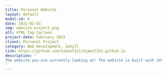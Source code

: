 ```yaml
---
title: Personal Website
layout: default
modal-id: 6
date: 2022-02-01
img: website-project.png
alt: HTML Tag Cartoon
project-date: February 2022
client: Personal Project
category: Web Development, Jekyll
link: https://github.com/SimonT321/SimonT321.github.io
description: '
The website you are currently looking at! The website is built with Jekyll and deployed on Github Pages. This is the first website I have deployed. It has been fun learning more about HTML, CSS, Javascript, and hosting. 
'
---
```

